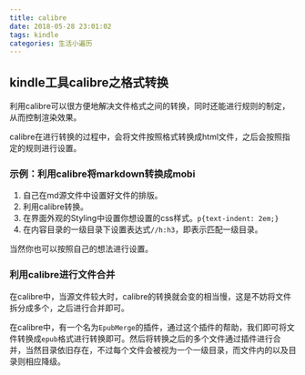 ```yaml
---
title: calibre
date: 2018-05-28 23:01:02
tags: kindle
categories: 生活小遍历
---
```


## kindle工具calibre之格式转换

利用calibre可以很方便地解决文件格式之间的转换，同时还能进行规则的制定，从而控制渲染效果。

calibre在进行转换的过程中，会将文件按照格式转换成html文件，之后会按照指定的规则进行设置。

### 示例：利用calibre将markdown转换成mobi

1. 自己在md源文件中设置好文件的排版。
2. 利用calibre转换。
3. 在界面外观的Styling中设置你想设置的css样式。`p{text-indent: 2em;}`
4. 在内容目录的一级目录下设置表达式`//h:h3`，即表示匹配一级目录。

当然你也可以按照自己的想法进行设置。

### 利用calibre进行文件合并

在calibre中，当源文件较大时，calibre的转换就会变的相当慢，这是不妨将文件拆分成多个，之后进行合并即可。

在calibre中，有一个名为`EpubMerge`的插件，通过这个插件的帮助，我们即可将文件转换成`epub`格式进行转换即可。然后将转换之后的多个文件通过插件进行合并，当然目录依旧存在，不过每个文件会被视为一个一级目录，而文件内的以及目录则相应降级。